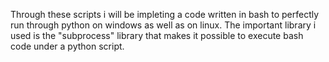 Through these scripts i will be impleting a code written in bash to perfectly run through python on windows as well as on linux.
The important library i used is the "subprocess" library that makes it possible to execute bash code under a python script.
